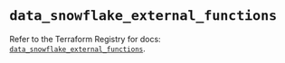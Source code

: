 # `data_snowflake_external_functions`

Refer to the Terraform Registry for docs: [`data_snowflake_external_functions`](https://registry.terraform.io/providers/snowflakedb/snowflake/2.4.0/docs/data-sources/external_functions).
